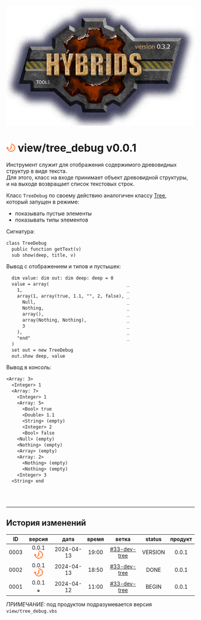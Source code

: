 [![logo](../../logo.png)](../../docs.md "documentation") 

[M]: ../../docs.md        "родитель"
[P]: ../../icons/progress.png  "в процессе..."
[S]: ../../icons/success.png   "ошибок не обнаружено"
[E]: ../../icons/empty.png     "нет данных"

[Tree]: tree.md

[![P]][M] view/tree_debug v0.0.1
================================
Инструмент служит для отображения содержимого древовидных структур в виде текста.  
Для этого, класс на входе принимает объект древовидной структуры,  
и на выходе возвращает список текстовых строк.  

Класс `TreeDebug` по своему действию аналогичен классу [Tree],  
который запущен в режиме:   
  - показывать пустые элементы  
  - показывать типы элементов  

Сигнатура:  

```vbs
class TreeDebug
  public function getText(v)
  sub show(deep, title, v)
```

Вывод с отображением и типов и пустышек:

```vbs
  dim value: dim out: dim deep: deep = 0
  value = array(                             _
    1,                                       _
    array(1, array(true, 1.1, "", 2, false), _
      Null,                                  _
      Nothing,                               _
      array(),                               _
      array(Nothing, Nothing),               _
      3                                      _
    ),                                       _
    "end"                                    _
  )
  set out = new TreeDebug
  out.show deep, value
```

Вывод в консоль:  

```
<Array: 3>
  <Integer> 1
  <Array: 7>
    <Integer> 1
    <Array: 5>
      <Bool> true
      <Double> 1.1
      <String> (empty)
      <Integer> 2
      <Bool> false
    <Null> (empty)
    <Nothing> (empty)
    <Array> (empty)
    <Array: 2>
      <Nothing> (empty)
      <Nothing> (empty)
    <Integer> 3
  <String> end
```
<br/>

<br/>

--------------------------------------------------------------------------------

История изменений 
-----------------

| **ID** |      версия     |    дата    | время |     ветка      | status  | продукт |  
|:------:|:---------------:|:----------:|:-----:|:--------------:|:-------:|:-------:|  
|  0003  | 0.0.1 [![P]][M] | 2024-04-13 | 19:00 | [#33-dev-tree] | VERSION |  0.0.1  |  
|  0002  | 0.0.1 [![P]][M] | 2024-04-13 | 18:50 | [#33-dev-tree] |  DONE   |  0.0.1  |  
|  0001  | 0.0.1 [![E]][M] | 2024-04-12 | 11:00 | [#33-dev-tree] |  BEGIN  |  0.0.1  |  

*ПРИМЕЧАНИЕ:* под продуктом подразумевается версия `view/tree_debug.vbs`  

[#33-dev-tree]: ../../history.md#-v033-dev
